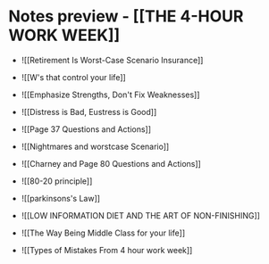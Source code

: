 # Notes preview - [[THE 4-HOUR WORK WEEK]]


- ![[Retirement Is Worst-Case Scenario Insurance]]

- ![[W's that control your life]]

- ![[Emphasize Strengths, Don't Fix Weaknesses]]

- ![[Distress is Bad, Eustress is Good]]

- ![[Page 37 Questions and Actions]]

- ![[Nightmares and worstcase Scenario]]

- ![[Charney and Page 80 Questions and Actions]]

- ![[80-20 principle]]

- ![[parkinsons's Law]]


- ![[LOW INFORMATION DIET AND THE ART OF NON-FINISHING]]

- ![[The Way Being Middle Class for your life]]

- ![[Types of Mistakes From 4 hour work week]]
